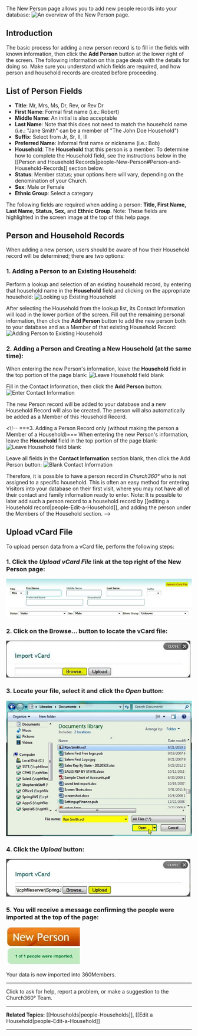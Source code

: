  The New Person page allows you to add new people records
into your database: ![An overview of the New Person
page.](New_Person_01.JPG "An overview of the New Person page.")

Introduction
-------------------------------------------------------------------------

The basic process for adding a new person record is to fill in the
fields with known information, then click the **Add Person** button at
the lower right of the screen. The following information on this page
deals with the details for doing so. Make sure you understand which
fields are required, and how person and household records are created
before proceeding.

List of Person Fields
-------------------------------------------------------------------------------------------

-   **Title**: Mr, Mrs, Ms, Dr, Rev, or Rev Dr
-   **First Name**: Formal first name (i.e.: Robert)
-   **Middle Name**: An initial is also acceptable
-   **Last Name**: Note that this does not need to match the household
    name (i.e.: "Jane Smith" can be a member of "The John Doe
    Household")
-   **Suffix**: Select from Jr, Sr, II, III
-   **Preferred Name**: Informal first name or nickname (i.e.: Bob)
-   **Household**: The **Household** that this person is a member. To
    determine how to complete the Household field, see the instructions
    below in the [[Person and Household
    Records|people-New-Person#Person-and-Household-Records]]
    section below.
-   **Status**: Member status; your options here will vary, depending on
    the denomination of your Church.
-   **Sex**: Male or Female
-   **Ethnic Group**: Select a category

The following fields are required when adding a person: **Title, First
Name, Last Name, Status, Sex,** and **Ethnic Group**. Note: These fields
are highlighted in the screen image at the top of this help page.

Person and Household Records
---------------------------------------------------------------------------------------------------------

When adding a new person, users should be aware of how their Household
record will be determined; there are two options:

### 1. Adding a Person to an Existing Household:

Perform a lookup and selection of an existing household record, by
entering that household name in the **Household** field and clicking on
the appropriate household: ![Looking up Existing
Household](New_Person_02.JPG "Looking up Existing Household")

After selecting the Household from the lookup list, its Contact
Information will load in the lower portion of the screen. Fill out the
remaining personal information, then click the **Add Person** button to
add the new person both to your database and as a Member of that
existing Household Record: ![Adding Person to Existing
Household](New_Person_03.JPG "Adding Person to Existing Household")

### 2. Adding a Person and Creating a New Household (at the same time):

When entering the new Person's information, leave the **Household**
field in the top portion of the page blank: ![Leave Household field
blank](New_Person_04.JPG "Leave Household field blank")

Fill in the Contact Information, then click the **Add Person** button:
![Enter Contact
Information](New_Person_05.JPG "Enter Contact Information")

The new Person record will be added to your database and a new Household
Record will also be created. The person will also automatically be added
as a Member of this Household Record.

\<\\!-- ===3. Adding a Person Record only (without making the person a
Member of a Household)=== When entering the new Person's information,
leave the **Household** field in the top portion of the page blank:
![Leave Household field
blank](New_Person_06.JPG "Leave Household field blank")

Leave all fields in the **Contact Information** section blank, then
click the Add Person button: ![Blank Contact
Information](New_Person_07.JPG "Blank Contact Information")

Therefore, it is possible to have a person record in *Church360°* who
is not assigned to a specific household. This is often an easy method
for entering Visitors into your database on their first visit, where you
may not have all of their contact and family information ready to enter.
Note: It is possible to later add such a person record to a household
record by [[editing a Household record|people-Edit-a-Household]],
and adding the person under the Members of the Household section. --\>

Upload vCard File
-----------------------------------------------------------------------------------

To upload person data from a vCard file, perform the following steps:

### 1. Click the *Upload vCard File* link at the top right of the New Person page:

![Upload vCard File link](New_Person_08.JPG "Upload vCard File link")

### 2. Click on the **Browse...** button to locate the vCard file:

![Click Browse...](New_Person_09.JPG "Click Browse...")

### 3. Locate your file, select it and click the *Open* button:

![Select & Open File](New_Person_10.JPG "Select & Open File")

### 4. Click the *Upload* button:

![Click Upload](New_Person_11.JPG "Click Upload")

### 5. You will receive a message confirming the people were imported at the top of the page:

![Confirmation Message](New_Person_12.JPG "Confirmation Message")

Your data is now imported into 360Members.

* * * * *

Click **<Feedback>** to ask for help, report a problem, or make a
suggestion to the Church360° Team.

* * * * *

**Related Topics:** [[Households|people-Households]], [[Edit a
Household|people-Edit-a-Household]]

* * * * *
